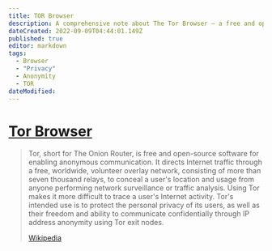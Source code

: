 ```yaml
---
title: TOR Browser
description: A comprehensive note about The Tor Browser – a free and open-source web browser designed for privacy and anonymity, which routes internet traffic through the Tor network using onion routing to conceal users' location and usage from network surveillance or traffic analysis. This note may include information on its features, benefits, installation instructions, usage tips, and comparisons with other browsers.
dateCreated: 2022-09-09T04:44:01.149Z
published: true
editor: markdown
tags:
  - Browser
  - "Privacy"
  - Anonymity
  - TOR
dateModified: 
---
```

# [Tor Browser](https://www.torproject.org/)

> Tor, short for The Onion Router, is free and open-source software for enabling anonymous communication. It directs Internet traffic through a free, worldwide, volunteer overlay network, consisting of more than seven thousand relays, to conceal a user's location and usage from anyone performing network surveillance or traffic analysis. Using Tor makes it more difficult to trace a user's Internet activity. Tor's intended use is to protect the personal privacy of its users, as well as their freedom and ability to communicate confidentially through IP address anonymity using Tor exit nodes.
>
> [Wikipedia](https://en.wikipedia.org/wiki/Tor%20(network))